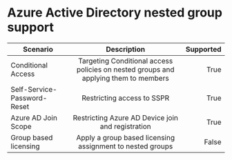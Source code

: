 # Azure Active Directory nested group support

| Scenario | Description| Supported |
| ------------- |:-------------:| -----:|
| Conditional Access  | Targeting Conditional access policies on nested groups and applying them to members | True |
| Self-Service-Password-Reset | Restricting access to SSPR | True |
| Azure AD Join Scope | Restricting Azure AD Device join and registration | True |
| Group based licensing | Apply a group based licensing assignment to nested groups | False |
